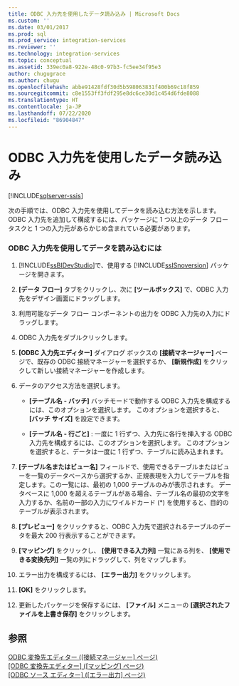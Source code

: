 ```yaml
---
title: ODBC 入力先を使用したデータ読み込み | Microsoft Docs
ms.custom: ''
ms.date: 03/01/2017
ms.prod: sql
ms.prod_service: integration-services
ms.reviewer: ''
ms.technology: integration-services
ms.topic: conceptual
ms.assetid: 339ec0a8-922e-48c0-97b3-fc5ee34f95e3
author: chugugrace
ms.author: chugu
ms.openlocfilehash: abbe91428fdf30d5b598063831f400b69c18f859
ms.sourcegitcommit: c8e1553ff3fdf295e8dc6ce30d1c454d6fde8088
ms.translationtype: HT
ms.contentlocale: ja-JP
ms.lasthandoff: 07/22/2020
ms.locfileid: "86904847"
---
```

# <a name="load-data-by-using-the-odbc-destination"></a>ODBC 入力先を使用したデータ読み込み

[!INCLUDE[sqlserver-ssis](../../includes/applies-to-version/sqlserver-ssis.md)]


  次の手順では、ODBC 入力先を使用してデータを読み込む方法を示します。 ODBC 入力先を追加して構成するには、パッケージに 1 つ以上のデータ フロー タスクと 1 つの入力元があらかじめ含まれている必要があります。  
  
### <a name="to-load-data-using-an-odbc-destination"></a>ODBC 入力先を使用してデータを読み込むには  
  
1.  [!INCLUDE[ssBIDevStudio](../../includes/ssbidevstudio-md.md)]で、使用する [!INCLUDE[ssISnoversion](../../includes/ssisnoversion-md.md)] パッケージを開きます。  
  
2.  **[データ フロー]** タブをクリックし、次に **[ツールボックス]** で、ODBC 入力先をデザイン画面にドラッグします。  
  
3.  利用可能なデータ フロー コンポーネントの出力を ODBC 入力先の入力にドラッグします。  
  
4.  ODBC 入力先をダブルクリックします。  
  
5.  **[ODBC 入力先エディター]** ダイアログ ボックスの **[接続マネージャー]** ページで、既存の ODBC 接続マネージャーを選択するか、 **[新規作成]** をクリックして新しい接続マネージャーを作成します。  
  
6.  データのアクセス方法を選択します。  
  
    -   **[テーブル名 - バッチ]** バッチモードで動作する ODBC 入力先を構成するには、このオプションを選択します。 このオプションを選択すると、 **[バッチ サイズ]** を設定できます。  
  
    -   **[テーブル名 - 行ごと]** : 一度に 1 行ずつ、入力先に各行を挿入する ODBC 入力先を構成するには、このオプションを選択します。 このオプションを選択すると、データは一度に 1 行ずつ、テーブルに読み込まれます。  
  
7.  **[テーブル名またはビュー名]** フィールドで、使用できるテーブルまたはビューを一覧のデータベースから選択するか、正規表現を入力してテーブルを指定します。この一覧には、最初の 1,000 テーブルのみが表示されます。 データベースに 1,000 を超えるテーブルがある場合、テーブル名の最初の文字を入力するか、名前の一部の入力にワイルドカード (*) を使用すると、目的のテーブルが表示されます。  
  
8.  **[プレビュー]** をクリックすると、ODBC 入力先で選択されるテーブルのデータを最大 200 行表示することができます。  
  
9. **[マッピング]** をクリックし、 **[使用できる入力列]** 一覧にある列を、 **[使用できる変換先列]** 一覧の列にドラッグして、列をマップします。  
  
10. エラー出力を構成するには、 **[エラー出力]** をクリックします。  
  
11. **[OK]** をクリックします。  
  
12. 更新したパッケージを保存するには、 **[ファイル]** メニューの **[選択されたファイルを上書き保存]** をクリックします。  
  
## <a name="see-also"></a>参照  
 [ODBC 変換先エディター &#40;[接続マネージャー] ページ&#41;](../../integration-services/data-flow/odbc-destination-editor-connection-manager-page.md)   
 [[ODBC 変換先エディター] &#40;[マッピング] ページ&#41;](../../integration-services/data-flow/odbc-destination-editor-mappings-page.md)   
 [[ODBC ソース エディター] &#40;[エラー出力] ページ&#41;](../../integration-services/data-flow/odbc-source-editor-error-output-page.md)  
  
  
